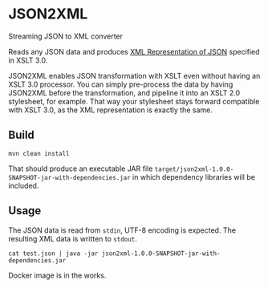 # JSON2XML
Streaming JSON to XML converter

Reads any JSON data and produces [XML Representation of JSON](https://www.w3.org/TR/xslt-30/#json-to-xml-mapping) specified in XSLT 3.0.

JSON2XML enables JSON transformation with XSLT even without having an XSLT 3.0 processor. You can simply pre-process the data by having JSON2XML before the transformation, and pipeline it into an XSLT 2.0 stylesheet, for example. That way your stylesheet stays forward compatible with XSLT 3.0, as the XML representation is exactly the same.

## Build

    mvn clean install

That should produce an executable JAR file `target/json2xml-1.0.0-SNAPSHOT-jar-with-dependencies.jar` in which dependency libraries will be included.

## Usage

The JSON data is read from `stdin`, UTF-8 encoding is expected. The resulting XML data is written to `stdout`.

    cat test.json | java -jar json2xml-1.0.0-SNAPSHOT-jar-with-dependencies.jar

Docker image is in the works.